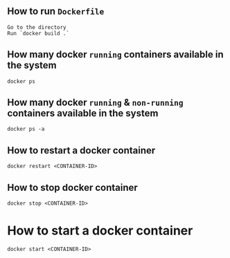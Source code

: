## How to run `Dockerfile`

```
Go to the directory
Run `docker build .`

```

## How many docker `running` containers available in the system

```
docker ps

```

## How many docker `running` & `non-running` containers available in the system

```
docker ps -a

```

## How to restart a docker container

```
docker restart <CONTAINER-ID>

```

## How to stop docker container

```
docker stop <CONTAINER-ID>

```

# How to start a docker container

```
docker start <CONTAINER-ID>

```
